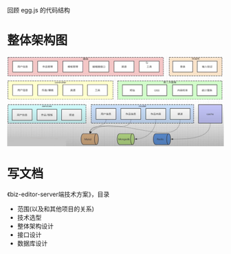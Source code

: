 回顾 egg.js 的代码结构

# 整体架构图

![img](image/1631779907389-6dc7db54-9d15-4af1-aacc-2b9bf2da9c33.png)

# 写文档

《biz-editor-server端技术方案》，目录

- 范围(以及和其他项目的关系)
- 技术选型
- 整体架构设计
- 接口设计
- 数据库设计
